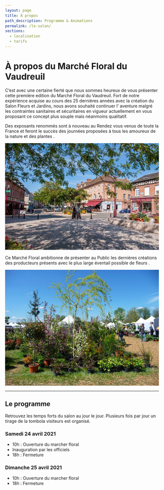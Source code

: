 ```yaml
---
layout: page
title: À propos
path_description: Programme & Animations
permalink: /le-salon/
sections:
  - localisation
  - tarifs
---
```


# À propos du Marché Floral du Vaudreuil

C’est avec une certaine fierté que nous sommes heureux de vous présenter cette première edition du Marché Floral du Vaudreuil.
Fort de notre expérience acquise au cours des 25 dernières années avec la création du Salon Fleurs et Jardins, nous avons souhaité continuer l’ aventure malgré les contraintes sanitaires et sécuritaires en vigueur actuellement en vous proposant ce concept plus souple mais néanmoins qualitatif.

Des exposants renommés sont à nouveau au Rendez vous venus de toute la France et feront le succès des journées proposées à tous les amoureux de la nature et des plantes .

![Vue du centre ville du Vaudreuil](/assets/medias/photo-centre-ville.jpg)

Ce Marché Floral ambitionne de présenter au Public les dernières créations des producteurs présents avec le plus large éventail possible de fleurs .

![Vue du salon et de ses allées](/assets/medias/vue-du-salon-3.jpg)

---

## Le programme

Retrouvez les temps forts du salon au jour le jour. Plusieurs fois par jour un tirage de la tombola visiteurs est organisé.

### Samedi 24 avril 2021

- 10h : Ouverture du marcher floral
- Inauguration par les officiels
- 18h : Fermeture

### Dimanche 25 avril 2021

- 10h : Ouverture du marcher floral
- 18h : Fermeture

